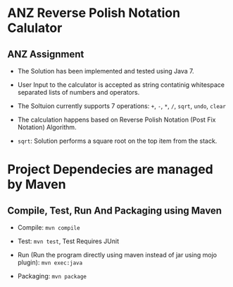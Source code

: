 # ANZ Reverse Polish Notation Calulator

## ANZ Assignment

- The Solution has been implemented and tested using Java 7.

- User Input to the calculator is accepted as string contatinig whitespace separated lists of numbers and operators. 

- The Soltuion currently supports 7 operations: `+`, `-`, `*`, `/`, `sqrt`, `undo`, `clear`

- The calculation happens based on Reverse Polish Notation (Post Fix Notation) Algorithm.
 
- `sqrt`: Solution performs a square root on the top item from the stack.

# Project Dependecies are managed by Maven

## Compile, Test, Run And Packaging using Maven 

- Compile: `mvn compile`

- Test: `mvn test`, Test Requires JUnit

- Run (Run the program directly using maven instead of jar using mojo plugin): `mvn exec:java`

- Packaging: `mvn package`

